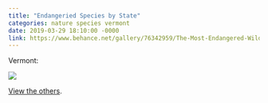 ```yaml
---
title: "Endangeried Species by State"
categories: nature species vermont
date: 2019-03-29 18:10:00 -0000
link: https://www.behance.net/gallery/76342959/The-Most-Endangered-Wildlife-in-Every-US-State
---
```

Vermont:

<img src="https://mir-s3-cdn-cf.behance.net/project_modules/max_1200/bf24e976342959.5c98a50fe5e55.jpg" />

[View the others](https://www.behance.net/gallery/76342959/The-Most-Endangered-Wildlife-in-Every-US-State).
